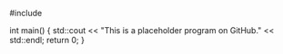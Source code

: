 #include <iostream>

int main() {
    std::cout << "This is a placeholder program on GitHub." << std::endl;
    return 0;
}
